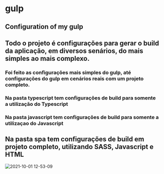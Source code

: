 # gulp
## Configuration of my gulp

## Todo o projeto é configurações para gerar o build da aplicação, em diversos senários, do mais simples ao mais complexo.

### Foi feito as configurações mais simples do gulp, até configurações do gulp em cenários reais com um projeto completo.


### Na pasta typescript tem configurações de build para somente a utilização do Typescript
### Na pasta javascript tem configurações de build para somente a utilizaçao do Javascript
## Na pasta spa tem configurações de build em projeto completo, utilizando SASS, Javascript e HTML



![2021-10-01 12-53-09](https://user-images.githubusercontent.com/72472078/135650771-9eb43a52-b9c9-4a73-9d56-6781b0d99b60.gif)
